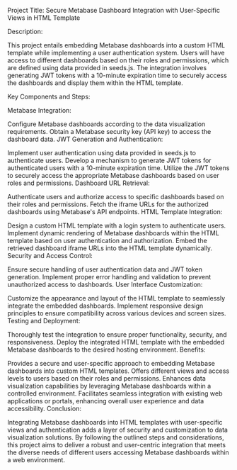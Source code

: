 Project Title: Secure Metabase Dashboard Integration with User-Specific Views in HTML Template

Description:

This project entails embedding Metabase dashboards into a custom HTML template while implementing a user authentication system. Users will have access to different dashboards based on their roles and permissions, which are defined using data provided in seeds.js. The integration involves generating JWT tokens with a 10-minute expiration time to securely access the dashboards and display them within the HTML template.

Key Components and Steps:

Metabase Integration:

Configure Metabase dashboards according to the data visualization requirements.
Obtain a Metabase security key (API key) to access the dashboard data.
JWT Generation and Authentication:

Implement user authentication using data provided in seeds.js to authenticate users.
Develop a mechanism to generate JWT tokens for authenticated users with a 10-minute expiration time.
Utilize the JWT tokens to securely access the appropriate Metabase dashboards based on user roles and permissions.
Dashboard URL Retrieval:

Authenticate users and authorize access to specific dashboards based on their roles and permissions.
Fetch the iframe URLs for the authorized dashboards using Metabase's API endpoints.
HTML Template Integration:

Design a custom HTML template with a login system to authenticate users.
Implement dynamic rendering of Metabase dashboards within the HTML template based on user authentication and authorization.
Embed the retrieved dashboard iframe URLs into the HTML template dynamically.
Security and Access Control:

Ensure secure handling of user authentication data and JWT token generation.
Implement proper error handling and validation to prevent unauthorized access to dashboards.
User Interface Customization:

Customize the appearance and layout of the HTML template to seamlessly integrate the embedded dashboards.
Implement responsive design principles to ensure compatibility across various devices and screen sizes.
Testing and Deployment:

Thoroughly test the integration to ensure proper functionality, security, and responsiveness.
Deploy the integrated HTML template with the embedded Metabase dashboards to the desired hosting environment.
Benefits:

Provides a secure and user-specific approach to embedding Metabase dashboards into custom HTML templates.
Offers different views and access levels to users based on their roles and permissions.
Enhances data visualization capabilities by leveraging Metabase dashboards within a controlled environment.
Facilitates seamless integration with existing web applications or portals, enhancing overall user experience and data accessibility.
Conclusion:

Integrating Metabase dashboards into HTML templates with user-specific views and authentication adds a layer of security and customization to data visualization solutions. By following the outlined steps and considerations, this project aims to deliver a robust and user-centric integration that meets the diverse needs of different users accessing Metabase dashboards within a web environment.